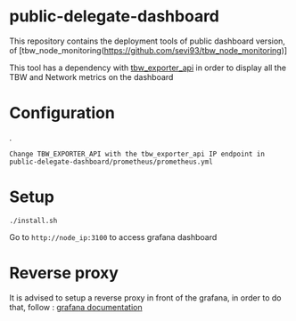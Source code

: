 # public-delegate-dashboard

This repository contains the deployment tools of public dashboard version, of [tbw_node_monitoring(https://github.com/sevi93/tbw_node_monitoring)]

This tool has a dependency with [tbw_exporter_api](https://github.com/sevi93/tbw_exporter_api) in order to display all the TBW and Network metrics on the dashboard

# Configuration
.
```
Change TBW_EXPORTER_API with the tbw_exporter_api IP endpoint in
public-delegate-dashboard/prometheus/prometheus.yml
````

# Setup

```
./install.sh
```
Go to `http://node_ip:3100` to access grafana dashboard

# Reverse proxy

It is advised to setup a reverse proxy in front of the grafana, in order to do that, follow : [grafana documentation](https://grafana.com/tutorials/run-grafana-behind-a-proxy/) 

